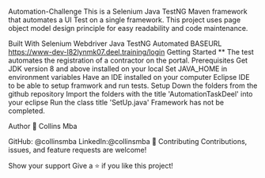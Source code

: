 Automation-Challenge
This is a Selenium Java TestNG Maven framework that automates a UI Test on a single framework. This project uses page object model design principle for easy readability and code maintenance.

Built With
Selenium Webdriver
Java
TestNG
Automated BASEURL
https://www-dev-l82lynmk07.deel.training/login
Getting Started
** The test automates the registration of a contractor on the portal.
Prerequisites
Get JDK version 8 and above installed on your local
Set JAVA_HOME in environment variables
Have an IDE installed on your computer Eclipse IDE to be able to setup framwork and run tests.
Setup
Down the folders from the github repository
Import the folders with the title 'AutomationTaskDeel' into your eclipse
Run the class title 'SetUp.java'
Framework has not be completed.

Author
👤 Collins Mba

GitHub: @collinsmba
LinkedIn:@collinsmba
🤝 Contributing
Contributions, issues, and feature requests are welcome!

Show your support
Give a ⭐️ if you like this project!
